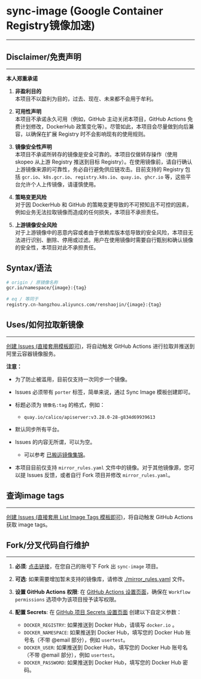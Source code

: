 # sync-image (Google Container Registry镜像加速)
-------

## Disclaimer/免责声明
-------
**本人郑重承诺**

1. **非盈利目的**  
   本项目不以盈利为目的，过去、现在、未来都不会用于牟利。

2. **可用性声明**  
   本项目不承诺永久可用（例如，GitHub 主动关闭本项目，GitHub Actions 免费计划修改，DockerHub 政策变化等）。尽管如此，本项目会尽量做到向后兼容，以确保在扩展 Registry 时不会影响现有的使用规则。

3. **镜像安全性声明**  
   本项目不承诺所转存的镜像是安全可靠的。本项目仅做转存操作（使用 skopeo 从上游 Registry 推送到目标 Registry）。在使用镜像前，请自行确认上游镜像来源的可靠性，务必自行避免供应链攻击。目前支持的 Registry 包括 `gcr.io`、`k8s.gcr.io`、`registry.k8s.io`、`quay.io`、`ghcr.io` 等，这些平台允许个人上传镜像，请谨慎使用。

4. **策略变更风险**  
   对于因 DockerHub 和 GitHub 的策略变更导致的不可预知且不可控的因素，例如业务无法拉取镜像而造成的任何损失，本项目不承担责任。

5. **上游镜像安全风险**  
   对于上游镜像中的恶意内容或者由于依赖库版本低导致的安全风险，本项目无法进行识别、删除、停用或过滤。用户在使用镜像时需要自行甄别和确认镜像的安全性，本项目对此不承担责任。


Syntax/语法
-------

```bash
# origin / 原镜像名称
gcr.io/namespace/{image}:{tag}
 
# eq / 等同于
registry.cn-hangzhou.aliyuncs.com/renshaojin/{image}:{tag}
```

## Uses/如何拉取新镜像
-------

[创建 Issues (直接套用模板即可)](https://github.com/im-jinxinwang/sync-image/issues/new/choose)，将自动触发 GitHub Actions 进行拉取并推送到阿里云容器镜像服务。

**注意：**

- 为了防止被滥用，目前仅支持一次同步一个镜像。
- Issues 必须带有 `porter` 标签，简单来说，通过 Sync Image 模板创建即可。
- 标题必须为 `镜像名:tag` 的格式，例如：
  - `quay.io/calico/apiserver:v3.28.0-28-g834d69939613`
- 默认同步所有平台。
- Issues 的内容无所谓，可以为空。
   - 可以参考 [已搬运镜像集锦](https://github.com/im-jinxinwang/sync-image/issues?q=is%3Aissue+label%3Aporter+)。

- 本项目目前仅支持 `mirror_rules.yaml` 文件中的镜像。对于其他镜像源，您可以提 Issues 反馈，或者自行 Fork 项目并修改 `mirror_rules.yaml`。

## 查询image tags
---

[创建 Issues (直接套用 List Image Tags 模板即可)](https://github.com/im-jinxinwang/sync-image/issues/new/choose)，将自动触发 GitHub Actions 获取 image tags。

## Fork/分叉代码自行维护
---
1. **必须**: [点击链接](https://github.com/im-jinxinwang/sync-image)，在您自己的账号下 Fork 出 `sync-image` 项目。
   
2. **可选**: 如果需要增加暂未支持的镜像库，请修改 [./mirror_rules.yaml](./mirror_rules.yaml) 文件。

3. **设置 GitHub Actions 权限**:
   在 [GitHub Actions 设置页面](../../settings/actions)，确保在 `Workflow permissions` 选项中为该项目授予读写权限。

4. **配置 Secrets**:
   在 [GitHub 项目 Secrets 设置页面](../../settings/secrets/actions) 创建以下自定义参数：

   - `DOCKER_REGISTRY`: 如果推送到 Docker Hub，请填写 `docker.io` 。
   - `DOCKER_NAMESPACE`: 如果推送到 Docker Hub，填写您的 Docker Hub 账号名（不带 @email 部分），例如 `usertest`。
   - `DOCKER_USER`: 如果推送到 Docker Hub，填写您的 Docker Hub 账号名（不带 @email 部分），例如 `usertest`。
   - `DOCKER_PASSWORD`: 如果推送到 Docker Hub，填写您的 Docker Hub 密码。


